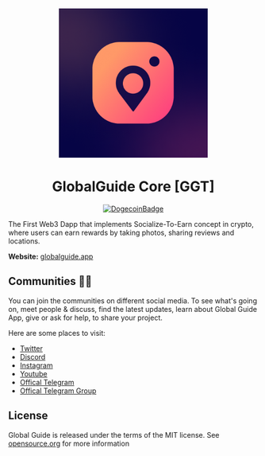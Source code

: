 <h1 align="center">
<img src="./Logo.png" alt="GlobalGuideCoin" width="300"/>
<br/><br/>
GlobalGuide Core [GGT]  
</h1>

<div align="center">

[![DogecoinBadge](https://img.shields.io/static/v1?label=GGT&message=Token&color=red)](https://globalguide.app)

</div>

The First Web3 Dapp that implements Socialize-To-Earn concept in crypto, where users can earn rewards by taking photos, sharing reviews and locations.

**Website:** [globalguide.app](https://globalguide.app)

## Communities 🚀🍾

You can join the communities on different social media.
To see what's going on, meet people & discuss, find the latest updates, learn
about Global Guide App, give or ask for help, to share your project.

Here are some places to visit:

* [Twitter](https://twitter.com/globalguideapp)
* [Discord](https://discord.gg/6ZZdUaHw7U)
* [Instagram](https://www.instagram.com/globalguideapp)
* [Youtube](https://www.youtube.com/watch?v=7Nc41gdTfa8)
* [Offical Telegram](https://t.me/globalguideofficial)
* [Offical Telegram Group](https://t.me/globalguideofficialgroup)


## License
Global Guide is released under the terms of the MIT license. See [opensource.org](https://opensource.org/licenses/MIT) for more information
